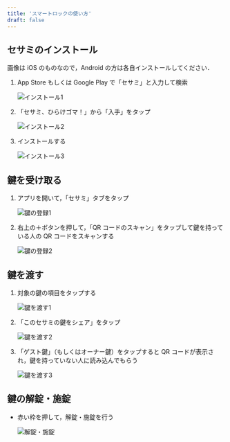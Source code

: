 ```yaml
---
title: 'スマートロックの使い方'
draft: false
---
```


## セサミのインストール

画像は iOS のものなので，Android の方は各自インストールしてください．

1. App Store もしくは Google Play で「セサミ」と入力して検索

   ![インストール1](install_1.png)

2. 「セサミ、ひらけゴマ！」から「入手」をタップ

   ![インストール2](install_2.png)

3. インストールする

   ![インストール3](install_3.png)

## 鍵を受け取る

1. アプリを開いて，「セサミ」タブをタップ

   ![鍵の登録1](key_register_1.png)

2. 右上の＋ボタンを押して，「QR コードのスキャン」をタップして鍵を持っている人の QR コードをスキャンする

   ![鍵の登録2](key_register_2.png)

## 鍵を渡す

1. 対象の鍵の項目をタップする

   ![鍵を渡す1](key_pass_1.png)

2. 「このセサミの鍵をシェア」をタップ

   ![鍵を渡す2](key_pass_2.png)

3. 「ゲスト鍵」（もしくはオーナー鍵）をタップすると QR コードが表示され，鍵を持っていない人に読み込んでもらう

   ![鍵を渡す3](key_pass_3.png)

## 鍵の解錠・施錠

- 赤い枠を押して，解錠・施錠を行う

  ![解錠・施錠](key_open_1.png)
